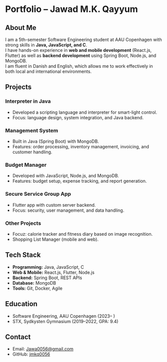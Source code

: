 # Portfolio – Jawad M.K. Qayyum

## About Me
I am a 5th-semester Software Engineering student at AAU Copenhagen with strong skills in **Java, JavaScript, and C**.  
I have hands-on experience in **web and mobile development** (React.js, Flutter) as well as **backend development** using Spring Boot, Node.js, and MongoDB.  
I am fluent in Danish and English, which allows me to work effectively in both local and international environments.  

## Projects

### Interpreter in Java
- Developed a scripting language and interpreter for smart-light control.  
- Focus: language design, system integration, and Java backend.  

### Management System
- Built in Java (Spring Boot) with MongoDB.  
- Features: order processing, inventory management, invoicing, and customer handling.  

### Budget Manager
- Developed with JavaScript, Node.js, and MongoDB.  
- Features: budget setup, expense tracking, and report generation.  

### Secure Service Group App
- Flutter app with custom server backend.  
- Focus: security, user management, and data handling.  

### Other Projects
- Focuz: calorie tracker and fitness diary based on image recognition.  
- Shopping List Manager (mobile and web).  

## Tech Stack
- **Programming:** Java, JavaScript, C  
- **Web & Mobile:** React.js, Flutter, Node.js  
- **Backend:** Spring Boot, REST APIs  
- **Database:** MongoDB  
- **Tools:** Git, Docker, Agile  

## Education
- Software Engineering, AAU Copenhagen (2023– )  
- STX, Sydkysten Gymnasium (2019–2022, GPA: 9.4)  

## Contact
- Email: [Jawa0056@gmail.com](mailto:Jawa0056@gmail.com)  
- GitHub: [jmkq0056](https://github.com/jmkq0056/P3)  
